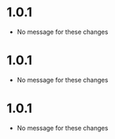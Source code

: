 # 1.0.1
* No message for these changes
# 1.0.1
* No message for these changes
# 1.0.1
* No message for these changes
